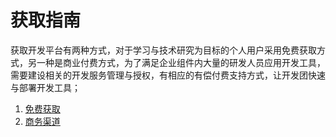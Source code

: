 # 获取指南

获取开发平台有两种方式，对于学习与技术研究为目标的个人用户采用免费获取方式，另一种是商业付费方式，为了满足企业组件内大量的研发人员应用开发工具，需要建设相关的开发服务管理与授权，有相应的有偿付费支持方式，让开发团快速与部署开发工具；

1. [免费获取](./mian_fei_shi_yong.md)
2. [商务渠道]()
